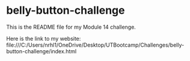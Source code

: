 # belly-button-challenge

This is the README file for my Module 14 challenge.

Here is the link to my website: file:///C:/Users/nrhl1/OneDrive/Desktop/UTBootcamp/Challenges/belly-button-challenge/index.html


